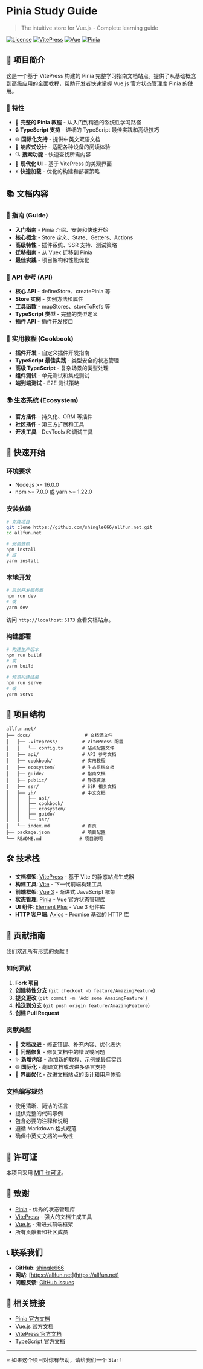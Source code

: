 # Pinia Study Guide

> The intuitive store for Vue.js - Complete learning guide

[![License](https://img.shields.io/badge/license-MIT-blue.svg)](LICENSE)
[![VitePress](https://img.shields.io/badge/VitePress-1.6.4-green.svg)](https://vitepress.dev/)
[![Vue](https://img.shields.io/badge/Vue-3.5.21-brightgreen.svg)](https://vuejs.org/)
[![Pinia](https://img.shields.io/badge/Pinia-3.0.3-yellow.svg)](https://pinia.vuejs.org/)

## 📖 项目简介

这是一个基于 VitePress 构建的 Pinia 完整学习指南文档站点。提供了从基础概念到高级应用的全面教程，帮助开发者快速掌握 Vue.js 官方状态管理库 Pinia 的使用。

### 🌟 特性

- 🍍 **完整的 Pinia 教程** - 从入门到精通的系统性学习路径
- 🔒 **TypeScript 支持** - 详细的 TypeScript 最佳实践和高级技巧
- 🌐 **国际化支持** - 提供中英文双语文档
- 📱 **响应式设计** - 适配各种设备的阅读体验
- 🔍 **搜索功能** - 快速查找所需内容
- 🎨 **现代化 UI** - 基于 VitePress 的美观界面
- ⚡ **快速加载** - 优化的构建和部署策略

## 📚 文档内容

### 📖 指南 (Guide)
- **入门指南** - Pinia 介绍、安装和快速开始
- **核心概念** - Store 定义、State、Getters、Actions
- **高级特性** - 插件系统、SSR 支持、测试策略
- **迁移指南** - 从 Vuex 迁移到 Pinia
- **最佳实践** - 项目架构和性能优化

### 🔧 API 参考 (API)
- **核心 API** - defineStore、createPinia 等
- **Store 实例** - 实例方法和属性
- **工具函数** - mapStores、storeToRefs 等
- **TypeScript 类型** - 完整的类型定义
- **插件 API** - 插件开发接口

### 🍳 实用教程 (Cookbook)
- **插件开发** - 自定义插件开发指南
- **TypeScript 最佳实践** - 类型安全的状态管理
- **高级 TypeScript** - 复杂场景的类型处理
- **组件测试** - 单元测试和集成测试
- **端到端测试** - E2E 测试策略

### 🌍 生态系统 (Ecosystem)
- **官方插件** - 持久化、ORM 等插件
- **社区插件** - 第三方扩展和工具
- **开发工具** - DevTools 和调试工具

## 🚀 快速开始

### 环境要求

- Node.js >= 16.0.0
- npm >= 7.0.0 或 yarn >= 1.22.0

### 安装依赖

```bash
# 克隆项目
git clone https://github.com/shingle666/allfun.net.git
cd allfun.net

# 安装依赖
npm install
# 或
yarn install
```

### 本地开发

```bash
# 启动开发服务器
npm run dev
# 或
yarn dev
```

访问 `http://localhost:5173` 查看文档站点。

### 构建部署

```bash
# 构建生产版本
npm run build
# 或
yarn build

# 预览构建结果
npm run serve
# 或
yarn serve
```

## 📁 项目结构

```
allfun.net/
├── docs/                    # 文档源文件
│   ├── .vitepress/         # VitePress 配置
│   │   └── config.ts       # 站点配置文件
│   ├── api/                # API 参考文档
│   ├── cookbook/           # 实用教程
│   ├── ecosystem/          # 生态系统文档
│   ├── guide/              # 指南文档
│   ├── public/             # 静态资源
│   ├── ssr/                # SSR 相关文档
│   ├── zh/                 # 中文文档
│   │   ├── api/
│   │   ├── cookbook/
│   │   ├── ecosystem/
│   │   ├── guide/
│   │   └── ssr/
│   └── index.md            # 首页
├── package.json            # 项目配置
└── README.md              # 项目说明
```

## 🛠️ 技术栈

- **文档框架**: [VitePress](https://vitepress.dev/) - 基于 Vite 的静态站点生成器
- **构建工具**: [Vite](https://vitejs.dev/) - 下一代前端构建工具
- **前端框架**: [Vue 3](https://vuejs.org/) - 渐进式 JavaScript 框架
- **状态管理**: [Pinia](https://pinia.vuejs.org/) - Vue 官方状态管理库
- **UI 组件**: [Element Plus](https://element-plus.org/) - Vue 3 组件库
- **HTTP 客户端**: [Axios](https://axios-http.com/) - Promise 基础的 HTTP 库

## 📝 贡献指南

我们欢迎所有形式的贡献！

### 如何贡献

1. **Fork 项目**
2. **创建特性分支** (`git checkout -b feature/AmazingFeature`)
3. **提交更改** (`git commit -m 'Add some AmazingFeature'`)
4. **推送到分支** (`git push origin feature/AmazingFeature`)
5. **创建 Pull Request**

### 贡献类型

- 📖 **文档改进** - 修正错误、补充内容、优化表达
- 🐛 **问题修复** - 修复文档中的错误或问题
- ✨ **新增内容** - 添加新的教程、示例或最佳实践
- 🌐 **国际化** - 翻译文档或改进多语言支持
- 🎨 **界面优化** - 改进文档站点的设计和用户体验

### 文档编写规范

- 使用清晰、简洁的语言
- 提供完整的代码示例
- 包含必要的注释和说明
- 遵循 Markdown 格式规范
- 确保中英文文档的一致性

## 📄 许可证

本项目采用 [MIT 许可证](LICENSE)。

## 🙏 致谢

- [Pinia](https://pinia.vuejs.org/) - 优秀的状态管理库
- [VitePress](https://vitepress.dev/) - 强大的文档生成工具
- [Vue.js](https://vuejs.org/) - 渐进式前端框架
- 所有贡献者和社区成员

## 📞 联系我们

- **GitHub**: [shingle666](https://github.com/shingle666)
- **网站**: [https://allfun.net](https://allfun.net)
- **问题反馈**: [GitHub Issues](https://github.com/shingle666/allfun.net/issues)

## 🔗 相关链接

- [Pinia 官方文档](https://pinia.vuejs.org/)
- [Vue.js 官方文档](https://vuejs.org/)
- [VitePress 官方文档](https://vitepress.dev/)
- [TypeScript 官方文档](https://www.typescriptlang.org/)

---

⭐ 如果这个项目对你有帮助，请给我们一个 Star！